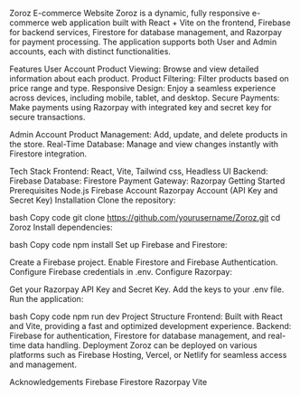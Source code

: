Zoroz E-commerce Website
Zoroz is a dynamic, fully responsive e-commerce web application built with React + Vite on the frontend, Firebase for backend services, Firestore for database management, and Razorpay for payment processing. The application supports both User and Admin accounts, each with distinct functionalities.

Features
User Account
Product Viewing: Browse and view detailed information about each product.
Product Filtering: Filter products based on price range and type.
Responsive Design: Enjoy a seamless experience across devices, including mobile, tablet, and desktop.
Secure Payments: Make payments using Razorpay with integrated key and secret key for secure transactions.

Admin Account
Product Management: Add, update, and delete products in the store.
Real-Time Database: Manage and view changes instantly with Firestore integration.

Tech Stack
Frontend: React, Vite, Tailwind css, Headless UI
Backend: Firebase
Database: Firestore
Payment Gateway: Razorpay
Getting Started
Prerequisites
Node.js
Firebase Account
Razorpay Account (API Key and Secret Key)
Installation
Clone the repository:

bash
Copy code
git clone https://github.com/yourusername/Zoroz.git
cd Zoroz
Install dependencies:

bash
Copy code
npm install
Set up Firebase and Firestore:

Create a Firebase project.
Enable Firestore and Firebase Authentication.
Configure Firebase credentials in .env.
Configure Razorpay:

Get your Razorpay API Key and Secret Key.
Add the keys to your .env file.
Run the application:

bash
Copy code
npm run dev
Project Structure
Frontend: Built with React and Vite, providing a fast and optimized development experience.
Backend: Firebase for authentication, Firestore for database management, and real-time data handling.
Deployment
Zoroz can be deployed on various platforms such as Firebase Hosting, Vercel, or Netlify for seamless access and management.


Acknowledgements
Firebase
Firestore
Razorpay
Vite

